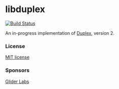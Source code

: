 # libduplex
[![Build Status](https://travis-ci.org/robxu9/libduplex.svg)](https://travis-ci.org/robxu9/libduplex)

An in-progress implementation of [Duplex](https://github.com/progrium/duplex),
version 2.

### License

[MIT license](http://robxu9.mit-license.org/2014/)

### Sponsors

[Glider Labs](http://gliderlabs.com/)
